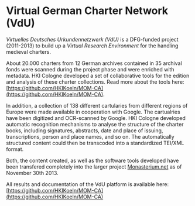 # Virtual German Charter Network (VdU)

_Virtuelles Deutsches Urkundennetzwerk (VdU)_ is a DFG-funded project (2011-2013) to build up a _Virtual Research Environment_ for the handling medieval charters.

About 20.000 charters from 12 German archives contained in 35 archival fonds were scanned during the project phase and were enriched with metadata. HKI Cologne developed a set of collaborative tools for the edition and analysis of these charter collections. Read more about the tools here: [https://github.com/HKIKoeln/MOM-CA](https://github.com/HKIKoeln/MOM-CA).

In addition, a collection of 138 different cartularies from different regions of Europe were made available in cooperation with Google. The cartualries have been digitized and OCR-scanned by Google. HKI Cologne developed automatic recognition mechanisms to analyse the structure of the charter books, including signatures, abstracts, date and place of issuing, transcriptions, person and place names, and so on. The automatically structured content could then be transcoded into a standardized TEI/XML format.

Both, the content created, as well as the software tools developed have been transfered completely into the larger project [Monasterium.net](http://www.monasterium.net/) as of November 30th 2013.

All results and documentation of the VdU platform is available here: [https://github.com/HKIKoeln/MOM-CA](https://github.com/HKIKoeln/MOM-CA)
